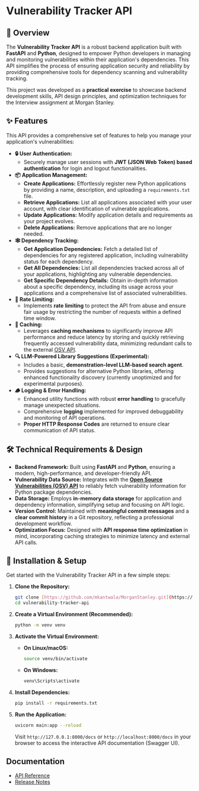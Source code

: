 # Vulnerability Tracker API


## 🚀 Overview

The **Vulnerability Tracker API** is a robust backend application built with **FastAPI** and **Python**, designed to empower Python developers in managing and monitoring vulnerabilities within their application's dependencies. This API simplifies the process of ensuring application security and reliability by providing comprehensive tools for dependency scanning and vulnerability tracking.

This project was developed as a **practical exercise** to showcase backend development skills, API design principles, and optimization techniques for the Interview assignment at Morgan Stanley. 

## ✨ Features

This API provides a comprehensive set of features to help you manage your application's vulnerabilities:

  * **🔒 User Authentication:**
      * Securely manage user sessions with **JWT (JSON Web Token) based authentication** for login and logout functionalities.
  * **📦 Application Management:**
      * **Create Applications:**  Effortlessly register new Python applications by providing a name, description, and uploading a `requirements.txt` file.
      * **Retrieve Applications:**  List all applications associated with your user account, with clear identification of vulnerable applications.
      * **Update Applications:** Modify application details and requirements as your project evolves.
      * **Delete Applications:** Remove applications that are no longer needed.
  * **🕸️ Dependency Tracking:**
      * **Get Application Dependencies:**  Fetch a detailed list of dependencies for any registered application, including vulnerability status for each dependency.
      * **Get All Dependencies:**  List all dependencies tracked across all of your applications, highlighting any vulnerable dependencies.
      * **Get Specific Dependency Details:**  Obtain in-depth information about a specific dependency, including its usage across your applications and a comprehensive list of associated vulnerabilities.
  * **🚦 Rate Limiting:**
      * Implements **rate limiting** to protect the API from abuse and ensure fair usage by restricting the number of requests within a defined time window.
  * **💨 Caching:**
      * Leverages **caching mechanisms** to significantly improve API performance and reduce latency by storing and quickly retrieving frequently accessed vulnerability data, minimizing redundant calls to the external [OSV API](https://osv.dev/).
  * **🔍 LLM-Powered Library Suggestions (Experimental):**
      * Includes a basic, **demonstration-level LLM-based search agent**.
      * Provides suggestions for alternative Python libraries, offering enhanced functionality discovery (currently unoptimized and for experimental purposes).
  * **🪵 Logging & Error Handling:**
      * Enhanced utility functions with robust **error handling** to gracefully manage unexpected situations.
      * Comprehensive **logging** implemented for improved debuggability and monitoring of API operations.
      * **Proper HTTP Response Codes** are returned to ensure clear communication of API status.
  
## 🛠️ Technical Requirements & Design

  * **Backend Framework:** Built using **FastAPI** and **Python**, ensuring a modern, high-performance, and developer-friendly API.
  * **Vulnerability Data Source:** Integrates with the [**Open Source Vulnerabilities (OSV) API**](https://osv.dev/) to reliably fetch vulnerability information for Python package dependencies.
  * **Data Storage:** Employs **in-memory data storage** for application and dependency information, simplifying setup and focusing on API logic.
  * **Version Control:**  Maintained with **meaningful commit messages** and a **clear commit history** in a Git repository, reflecting a professional development workflow.
  * **Optimization Focus:** Designed with **API response time optimization** in mind, incorporating caching strategies to minimize latency and external API calls.


## 🚀 Installation & Setup

Get started with the Vulnerability Tracker API in a few simple steps:

1.  **Clone the Repository:**

    ```bash
    git clone [https://github.com/mkantwala/MorganStanley.git](https://www.google.com/search?q=https://github.com/mkantwala/MorganStanley.git)
    cd vulnerability-tracker-api
    ```

2.  **Create a Virtual Environment (Recommended):**

    ```bash
    python -m venv venv
    ```

3.  **Activate the Virtual Environment:**

      * **On Linux/macOS:**
        ```bash
        source venv/bin/activate
        ```
      * **On Windows:**
        ```bash
        venv\Scripts\activate
        ```

4.  **Install Dependencies:**

    ```bash
    pip install -r requirements.txt
    ```

5.  **Run the Application:**

    ```bash
    uvicorn main:app --reload
    ```

    Visit `http://127.0.0.1:8000/docs` or `http://localhost:8000/docs` in your browser to access the interactive API documentation (Swagger UI).

## Documentation

[//]: # (*   [Detailed Documentation]&#40;docs/detailed_usage.md&#41;)
*   [API Reference](docs/api-reference.md)
*   [Release Notes](RELEASE_NOTES.md)


```
